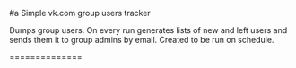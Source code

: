 #a Simple vk.com group users tracker

Dumps group users. On every run generates lists of new and left users and sends them it to group admins by email. 
Created to be run on schedule.

==============
